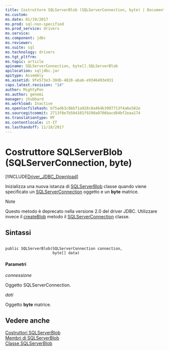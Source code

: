 ```yaml
---
title: Costruttore SQLServerBlob (SQLServerConnection, byte) | Documenti Microsoft
ms.custom: 
ms.date: 01/19/2017
ms.prod: sql-non-specified
ms.prod_service: drivers
ms.service: 
ms.component: jdbc
ms.reviewer: 
ms.suite: sql
ms.technology: drivers
ms.tgt_pltfrm: 
ms.topic: article
apiname: SQLServerConnection, byte[].SQLServerBlob
apilocation: sqljdbc.jar
apitype: Assembly
ms.assetid: 9fe573e3-30db-4828-abab-e9346493e931
caps.latest.revision: "14"
author: MightyPen
ms.author: genemi
manager: jhubbard
ms.workload: Inactive
ms.openlocfilehash: b75ad63c8bbf1a928c8a464b3997713f4a6e582e
ms.sourcegitcommit: 2713f8e7b504101f9298a0706bacd84bf2eaa174
ms.translationtype: MT
ms.contentlocale: it-IT
ms.lasthandoff: 11/18/2017
---
```

# <a name="sqlserverblob-constructor-sqlserverconnection-byte"></a>Costruttore SQLServerBlob (SQLServerConnection, byte)
[!INCLUDE[Driver_JDBC_Download](../../../includes/driver_jdbc_download.md)]

  Inizializza una nuova istanza di [SQLServerBlob](../../../connect/jdbc/reference/sqlserverblob-class.md) classe quando viene specificato un [SQLServerConnection](../../../connect/jdbc/reference/sqlserverconnection-class.md) oggetto e un **byte** matrice.  
  
> [!NOTE]  
>  Questo metodo è deprecato nella versione 2.0 del driver JDBC. Utilizzare invece il [createBlob](../../../connect/jdbc/reference/createblob-method-sqlserverconnection.md) metodo il [SQLServerConnection](../../../connect/jdbc/reference/sqlserverconnection-class.md) classe.  
  
## <a name="syntax"></a>Sintassi  
  
```  
  
public SQLServerBlob(SQLServerConnection connection,  
                     byte[] data)  
```  
  
#### <a name="parameters"></a>Parametri  
 *connessione*  
  
 Oggetto SQLServerConnection.  
  
 *dati*  
  
 Oggetto **byte** matrice.  
  
## <a name="see-also"></a>Vedere anche  
 [Costruttori SQLServerBlob](../../../connect/jdbc/reference/sqlserverblob-constructors.md)   
 [Membri di SQLServerBlob](../../../connect/jdbc/reference/sqlserverblob-members.md)   
 [Classe SQLServerBlob](../../../connect/jdbc/reference/sqlserverblob-class.md)  
  
  
